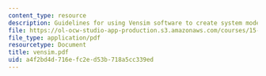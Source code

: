 ```yaml
---
content_type: resource
description: Guidelines for using Vensim software to create system models.
file: https://ol-ocw-studio-app-production.s3.amazonaws.com/courses/15-988-system-dynamics-self-study-fall-1998-spring-1999/a4f2bd4d716efc2ed53b718a5cc339ed_vensim.pdf
file_type: application/pdf
resourcetype: Document
title: vensim.pdf
uid: a4f2bd4d-716e-fc2e-d53b-718a5cc339ed
---
```

